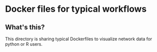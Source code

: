 # Docker files for typical workflows

## What's this?

This directory is sharing typical Dockerfiles to visualize network data for python or R users.

